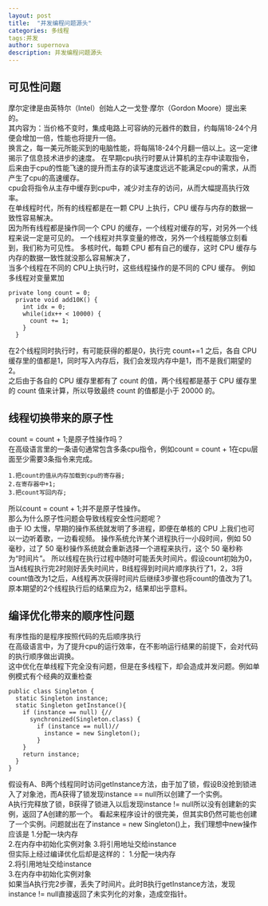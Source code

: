 ```yaml
---
layout: post
title:  "并发编程问题源头"
categories: 多线程
tags:并发
author: supernova
description: 并发编程问题源头
---
```

## 可见性问题
摩尔定律是由英特尔（Intel）创始人之一戈登·摩尔（Gordon Moore）提出来的。  
其内容为：当价格不变时，集成电路上可容纳的元器件的数目，约每隔18-24个月便会增加一倍，性能也将提升一倍。  
换言之，每一美元所能买到的电脑性能，将每隔18-24个月翻一倍以上。这一定律揭示了信息技术进步的速度。 
在早期cpu执行时要从计算机的主存中读取指令，后来由于cpu的性能飞速的提升而主存的读写速度远远不能满足cpu的需求，从而产生了cpu的高速缓存。  
cpu会将指令从主存中缓存到cpu中，减少对主存的访问，从而大幅提高执行效率。  
在单线程时代，所有的线程都是在一颗 CPU 上执行，CPU 缓存与内存的数据一致性容易解决。  
因为所有线程都是操作同一个 CPU 的缓存，一个线程对缓存的写，对另外一个线程来说一定是可见的。
一个线程对共享变量的修改，另外一个线程能够立刻看到，我们称为可见性。
多核时代，每颗 CPU 都有自己的缓存，这时 CPU 缓存与内存的数据一致性就没那么容易解决了，  
当多个线程在不同的 CPU上执行时，这些线程操作的是不同的 CPU 缓存。
例如多线程对变量累加
```
private long count = 0;
  private void add10K() {
    int idx = 0;
    while(idx++ < 10000) {
      count += 1;
    }
  }
```
在2个线程同时执行时，有可能获得的都是0，执行完 count+=1 之后，各自 CPU 缓存里的值都是1，同时写入内存后，我们会发现内存中是1，而不是我们期望的 2。  
之后由于各自的 CPU 缓存里都有了 count 的值，两个线程都是基于 CPU 缓存里的 count 值来计算，所以导致最终 count 的值都是小于 20000 的。    

## 线程切换带来的原子性
count = count + 1;是原子性操作吗？  
在高级语言里的一条语句通常包含多条cpu指令，例如count = count + 1在cpu层面至少需要3条指令来完成。
```
1.把count的值从内存加载到cpu的寄存器;
2.在寄存器中+1;
3.把count写回内存;
```
所以count = count + 1;并不是原子性操作。  
那么为什么原子性问题会导致线程安全性问题呢？  
由于 IO 太慢，早期的操作系统就发明了多进程，即便在单核的 CPU 上我们也可以一边听着歌，一边看视频。
操作系统允许某个进程执行一小段时间，例如 50 毫秒，过了 50 毫秒操作系统就会重新选择一个进程来执行，这个 50 毫秒称为“时间片”。
所以线程在执行过程中随时可能丢失时间片。假设count初始为0，当A线程执行完2时刚好丢失时间片，B线程得到时间片顺序执行了1，2，3将count值改为1之后，A线程再次获得时间片后继续3步骤也将count的值改为了1。  
原本期望的2个线程执行后的结果应为2，结果却出乎意料。    

## 编译优化带来的顺序性问题  
有序性指的是程序按照代码的先后顺序执行  
在高级语言中，为了提升cpu的运行效率，在不影响运行结果的前提下，会对代码的执行顺序做出调换。  
这中优化在单线程下完全没有问题，但是在多线程下，却会造成并发问题。例如单例模式有个经典的双重检查
```
public class Singleton {
  static Singleton instance;
  static Singleton getInstance(){
    if (instance == null) {//
      synchronized(Singleton.class) {
        if (instance == null)//
          instance = new Singleton();
        }
    }
    return instance;
  }
}
```
假设有A、B两个线程同时访问getInstance方法，由于加了锁，假设B没抢到锁进入了对象池，而A获得了锁发现instance == null所以创建了一个实例。  
A执行完释放了锁，B获得了锁进入以后发现instance != null所以没有创建新的实例，返回了A创建的那一个。 
看起来程序设计的很完美，但其实B仍然可能也创建了一个实例。问题就出在了instance = new Singleton()上，我们理想中new操作应该是
1.分配一块内存  
2.在内存中初始化实例对象
3.将引用地址交给instance  
但实际上经过编译优化后却是这样的： 
1.分配一块内存  
2.将引用地址交给instance  
3.在内存中初始化实例对象  
如果当A执行完2步骤，丢失了时间片。此时B执行getInstance方法，发现instance != null直接返回了未实列化的对象，造成空指针。


